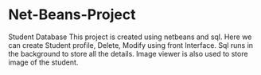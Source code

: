 # Net-Beans-Project
Student Database
This project is created using netbeans and sql.
Here we can create Student profile, Delete, Modify using front Interface.
Sql runs in the background to store all the details. Image viewer is also used to store image of the student.

